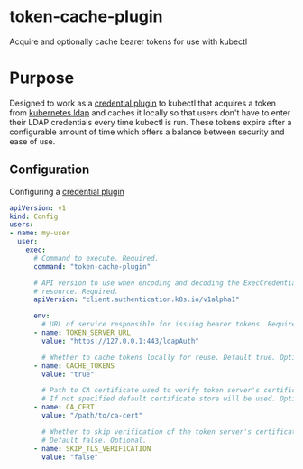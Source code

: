 # token-cache-plugin
Acquire and optionally cache bearer tokens for use with kubectl

# Purpose
Designed to work as a [credential plugin](https://kubernetes.io/docs/admin/authentication/#client-go-credential-plugins) to kubectl that
acquires a token from [kubernetes ldap](https://github.com/skippie81/kubernetes-ldap) and caches it locally so that users don't have to
enter their LDAP credentials every time kubectl is run. These tokens expire after a configurable amount of time which offers a balance
between security and ease of use.

## Configuration

Configuring a [credential plugin](https://kubernetes.io/docs/admin/authentication/#client-go-credential-plugins)

```yaml
apiVersion: v1
kind: Config
users:
- name: my-user
  user:
    exec:
      # Command to execute. Required.
      command: "token-cache-plugin"

      # API version to use when encoding and decoding the ExecCredentials
      # resource. Required.
      apiVersion: "client.authentication.k8s.io/v1alpha1"

      env:
        # URL of service responsible for issuing bearer tokens. Required.
      - name: TOKEN_SERVER_URL
        value: "https://127.0.0.1:443/ldapAuth"

        # Whether to cache tokens locally for reuse. Default true. Optional.
      - name: CACHE_TOKENS
        value: "true"

        # Path to CA certificate used to verify token server's certificate.
        # If not specified default certificate store will be used. Optional.
      - name: CA_CERT
        value: "/path/to/ca-cert"

        # Whether to skip verification of the token server's certificate.
        # Default false. Optional.
      - name: SKIP_TLS_VERIFICATION
        value: "false"
```
